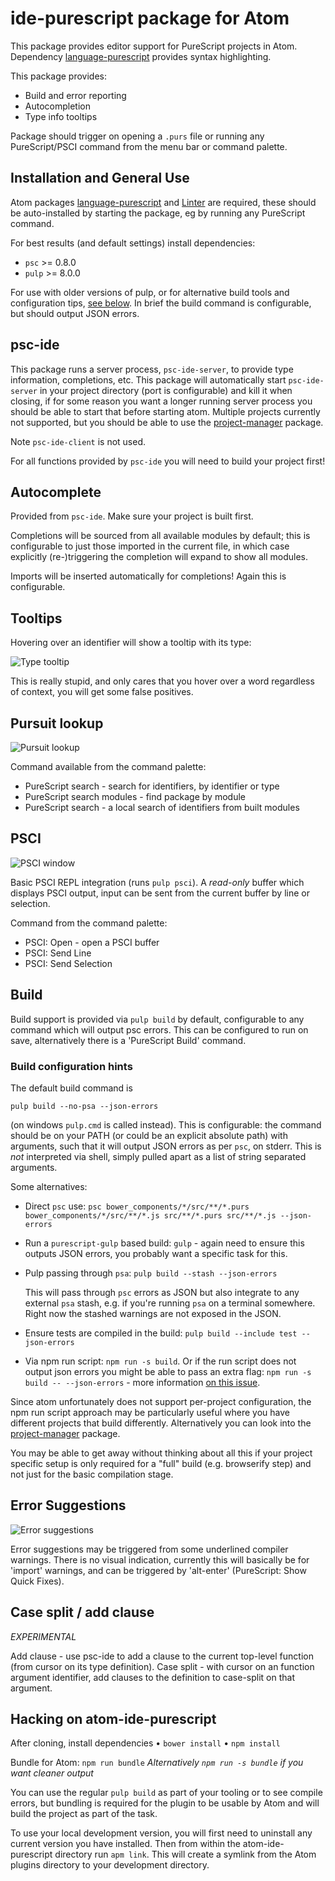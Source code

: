 # ide-purescript package for Atom

This package provides editor support for PureScript projects in Atom. Dependency [language-purescript](https://atom.io/packages/language-purescript) provides syntax highlighting.

This package provides:
  * Build and error reporting
  * Autocompletion
  * Type info tooltips

Package should trigger on opening a `.purs` file or running any PureScript/PSCI command from the menu bar or command palette.

## Installation and General Use

Atom packages [language-purescript](https://atom.io/packages/language-purescript) and [Linter](https://github.com/atom-community/linter) are required, these should be auto-installed by starting the package, eg by running any PureScript command.

For best results (and default settings) install dependencies:

  * `psc` >= 0.8.0
  * `pulp` >= 8.0.0

For use with older versions of pulp, or for alternative build tools and configuration tips, [see below](#build). In brief
the build command is configurable, but should output JSON errors.

## psc-ide

This package runs a server process, `psc-ide-server`, to provide type information, completions,
etc. This package will automatically start `psc-ide-server` in your project
directory (port is configurable) and kill it when closing, if for some reason
you want a longer running server process you should be able to start that before
starting atom. Multiple projects currently not supported, but you should be able
to use the [project-manager](https://atom.io/packages/project-manager) package.

Note `psc-ide-client` is not used.

For all functions provided by `psc-ide` you will need to build your project first!

## Autocomplete

Provided from `psc-ide`. Make sure your project is built first.

Completions will be sourced from all available modules by default; this is configurable to just those imported in the current file, in which case explicitly (re-)triggering the completion will expand to show all modules.

Imports will be inserted automatically for completions! Again this is configurable.

## Tooltips

Hovering over an identifier will show a tooltip with its type:

![Type tooltip](http://nwolverson.github.io/atom-ide-purescript/assets/type-tooltip.png)

This is really stupid, and only cares that you hover over a word regardless of context, you will get some false positives.

## Pursuit lookup

![Pursuit lookup](http://nwolverson.github.io/atom-ide-purescript/assets/pursuit.png)

Command available from the command palette:
  * PureScript search - search for identifiers, by identifier or type
  * PureScript search modules - find package by module
  * PureScript search - a local search of identifiers from built modules

## PSCI

![PSCI window](http://nwolverson.github.io/atom-ide-purescript/assets/psci.png)

Basic PSCI REPL integration (runs `pulp psci`). A *read-only* buffer which displays
PSCI output, input can be sent from the current buffer by line or selection.

Command from the command palette:
  * PSCI: Open - open a PSCI buffer
  * PSCI: Send Line
  * PSCI: Send Selection

## Build

Build support is provided via `pulp build` by default, configurable to any command which
will output psc errors. This can be configured to run on save, alternatively there
is a 'PureScript Build' command.

### Build configuration hints

The default build command is
```
pulp build --no-psa --json-errors
```
(on windows `pulp.cmd` is called instead). This is configurable: the command should be
on your PATH (or could be an explicit absolute path) with arguments, such that it will
output JSON errors as per `psc`, on stderr. This is *not* interpreted via shell, simply
pulled apart as a list of string separated arguments.

Some alternatives:
  * Direct `psc` use: `psc bower_components/*/src/**/*.purs bower_components/*/src/**/*.js src/**/*.purs src/**/*.js --json-errors`
  * Run a `purescript-gulp` based build: `gulp` - again need to ensure this outputs JSON errors, you probably want a specific task for this.
  * Pulp passing through `psa`: `pulp build --stash --json-errors`

    This will pass through `psc` errors as JSON but also integrate to any external `psa` stash,
    e.g. if you're running `psa` on a terminal somewhere. Right now the stashed warnings are not exposed in the JSON.
  * Ensure tests are compiled in the build: `pulp build --include test --json-errors`
  * Via npm run script: `npm run -s build`. Or if the run script does not output json errors you might be able to pass
    an extra flag: `npm run -s build -- --json-errors` - more information [on this issue](https://github.com/nwolverson/atom-ide-purescript/issues/53#issuecomment-198621810).

Since atom unfortunately does not support per-project configuration, the npm run script approach may be particularly
useful where you have different projects that build differently. Alternatively you can look into
the [project-manager](https://atom.io/packages/project-manager) package.

You may be able to get away without thinking about all this if your project specific setup is only required for a "full" build
(e.g. browserify step) and not just for the basic compilation stage.


## Error Suggestions

![Error suggestions](https://cloud.githubusercontent.com/assets/2770891/12066635/d6b14964-afe2-11e5-8584-44d291044614.gif)

Error suggestions may be triggered from some underlined compiler warnings. There
is no visual indication, currently this will basically be for 'import' warnings,
and can be triggered by 'alt-enter' (PureScript: Show Quick Fixes).

## Case split / add clause

*EXPERIMENTAL*

Add clause - use psc-ide to add a clause to the current top-level function (from cursor on its type definition).
Case split - with cursor on an function argument identifier, add clauses to the definition to case-split on that argument.


## Hacking on atom-ide-purescript

After cloning, install dependencies
  • `bower install`
  • `npm install`

Bundle for Atom: `npm run bundle`
_Alternatively `npm run -s bundle` if you want cleaner output_

You can use the regular `pulp build` as part of your tooling or to see compile errors, but bundling is required for the plugin to be usable by Atom and will build the project as part of the task.

To use your local development version, you will first need to uninstall any current version you have installed. Then from within the atom-ide-purescript directory run `apm link`. This will create a symlink from the Atom plugins directory to your development directory.
